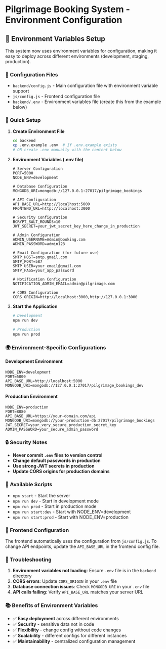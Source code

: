 # Pilgrimage Booking System - Environment Configuration

## 🔧 Environment Variables Setup

This system now uses environment variables for configuration, making it easy to deploy across different environments (development, staging, production).

### 📁 Configuration Files

- `backend/config.js` - Main configuration file with environment variable support
- `js/config.js` - Frontend configuration file
- `backend/.env` - Environment variables file (create this from the example below)

### 🚀 Quick Setup

1. **Create Environment File**
   ```bash
   cd backend
   cp .env.example .env  # If .env.example exists
   # OR create .env manually with the content below
   ```

2. **Environment Variables (.env file)**
   ```env
   # Server Configuration
   PORT=5000
   NODE_ENV=development

   # Database Configuration
   MONGODB_URI=mongodb://127.0.0.1:27017/pilgrimage_bookings

   # API Configuration
   API_BASE_URL=http://localhost:5000
   FRONTEND_URL=http://localhost:3000

   # Security Configuration
   BCRYPT_SALT_ROUNDS=10
   JWT_SECRET=your_jwt_secret_key_here_change_in_production

   # Admin Configuration
   ADMIN_USERNAME=Admin@booking.com
   ADMIN_PASSWORD=admin123

   # Email Configuration (for future use)
   SMTP_HOST=smtp.gmail.com
   SMTP_PORT=587
   SMTP_USER=your_email@gmail.com
   SMTP_PASS=your_app_password

   # Notification Configuration
   NOTIFICATION_ADMIN_EMAIL=admin@pilgrimage.com

   # CORS Configuration
   CORS_ORIGIN=http://localhost:3000,http://127.0.0.1:3000
   ```

3. **Start the Application**
   ```bash
   # Development
   npm run dev
   
   # Production
   npm run prod
   ```

### 🌍 Environment-Specific Configurations

#### Development Environment
```env
NODE_ENV=development
PORT=5000
API_BASE_URL=http://localhost:5000
MONGODB_URI=mongodb://127.0.0.1:27017/pilgrimage_bookings_dev
```

#### Production Environment
```env
NODE_ENV=production
PORT=8080
API_BASE_URL=https://your-domain.com/api
MONGODB_URI=mongodb://your-production-db:27017/pilgrimage_bookings
JWT_SECRET=your_very_secure_production_secret_key
ADMIN_PASSWORD=your_secure_admin_password
```

### 🔒 Security Notes

- **Never commit `.env` files to version control**
- **Change default passwords in production**
- **Use strong JWT secrets in production**
- **Update CORS origins for production domains**

### 📝 Available Scripts

- `npm start` - Start the server
- `npm run dev` - Start in development mode
- `npm run prod` - Start in production mode
- `npm run start:dev` - Start with NODE_ENV=development
- `npm run start:prod` - Start with NODE_ENV=production

### 🔄 Frontend Configuration

The frontend automatically uses the configuration from `js/config.js`. To change API endpoints, update the `API_BASE_URL` in the frontend config file.

### 🐛 Troubleshooting

1. **Environment variables not loading**: Ensure `.env` file is in the `backend` directory
2. **CORS errors**: Update `CORS_ORIGIN` in your `.env` file
3. **Database connection issues**: Check `MONGODB_URI` in your `.env` file
4. **API calls failing**: Verify `API_BASE_URL` matches your server URL

### 📚 Benefits of Environment Variables

- ✅ **Easy deployment** across different environments
- ✅ **Security** - sensitive data not in code
- ✅ **Flexibility** - change config without code changes
- ✅ **Scalability** - different configs for different instances
- ✅ **Maintainability** - centralized configuration management
